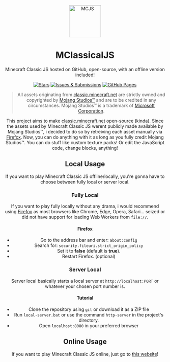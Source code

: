 <div align="center">
<img src="favicon.ico" alt="MCJS" width="100" height="100"/>
</div>
<h1 align="center">MClassicalJS</h1>
<div align="center">

Minecraft Classic JS hosted on GitHub, open-source, with an offline version included!

[![Stars](https://img.shields.io/github/stars/SSMG4/MClassicalJS?style=social)](https://github.com/SSMG4/MClassicalJS)
[![Issues & Submissions](https://img.shields.io/github/issues/SSMG4/MClassicalJS)](https://github.com/SSMG4/MClassicalJS/issues)
[![GitHub Pages](https://img.shields.io/badge/Live%20Site-Online-blue?logo=github)](https://ssmg4.github.io/MClassicalJS)

>All assets originating from [classic.minecraft.net](https://classic.minecraft.net) are strictly owned and copyrighted by [Mojang Studios™](https://minecraft.net) and are to be credited in any circumstances. Mojang Studios™ is a trademark of [Microsoft Corporation](https://www.microsoft.com).

This project aims to make [classic.minecraft.net](https://classic.minecraft.net) open-source (kinda). Since the assets used by Minecraft Classic JS werent publicly made available by Mojang Studios™, i decided to do so by retreiving each asset manually via [Firefox](https://firefox.com/). Now, you can do anything with it as long as you fully credit Mojang Studios™. You can do stuff like custom texture packs! Or edit the JavaScript code, change blocks, anything!

## Local Usage
If you want to play Minecraft Classic JS offline/locally, you're gonna have to choose between fully local or server local.
### Fully Local
If you want to play fully locally without any drama, i would recommend using [Firefox](https://firefox.com/) as most browsers like Chrome, Edge, Opera, Safari... seized or did not have support for loading Web Workers from ```file://```.
#### Firefox
* Go to the address bar and enter: ```about:config```
* Search for: ```security.fileuri.strict_origin_policy```
* Set it to **false** (default is **true**).
* Restart Firefox. (optional)
### Server Local
Server local basically starts a local server at ```http://localhost:PORT``` or whatever your chosen port number is.
#### Tutorial
- Clone the repository using ```git``` or download it as a ZIP file
- Run ```local-server.bat``` or use the command ```http-server``` in the project's directory.
- Open ```localhost:8080``` in your preferred browser
## Online Usage
If you want to play Minecraft Classic JS online, just go to [this website](https://ssmg4.github.io/MClassicalJS)!
